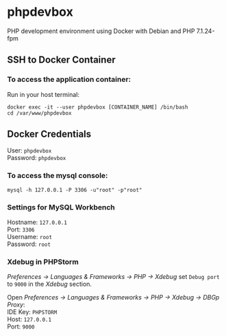 # phpdevbox
PHP development environment using Docker with Debian and PHP 7.1.24-fpm

## SSH to Docker Container

### To access the application container:
Run in your host terminal:
```
docker exec -it --user phpdevbox [CONTAINER_NAME] /bin/bash
cd /var/www/phpdevbox
```

## Docker Credentials
User: `phpdevbox`<br/>
Password: `phpdevbox`<br/>


### To access the mysql console:
```
mysql -h 127.0.0.1 -P 3306 -u"root" -p"root"
```

### Settings for MySQL Workbench

Hostname: `127.0.0.1`<br/>
Port: `3306`<br/>
Username: `root`<br/>
Password: `root`<br/>

### Xdebug in PHPStorm
*Preferences -> Languages & Frameworks -> PHP -> Xdebug* set `Debug port` to `9000` in the *Xdebug* section. 

Open *Preferences -> Languages & Frameworks -> PHP -> Xdebug -> DBGp Proxy*:<br/>
IDE Key: `PHPSTORM`<br/>
Host: `127.0.0.1`<br/>
Port: `9000`<br/>

